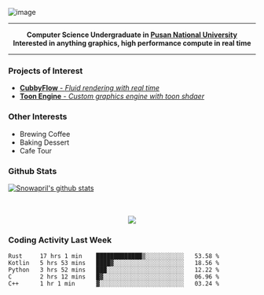 ![image](https://user-images.githubusercontent.com/24654975/122706556-2ce28400-d293-11eb-86ee-22b9ba640f2b.png)


---

<p align="center">
  <strong>
    Computer Science Undergraduate in <a href="https://pusan.ac.kr/">Pusan National University</a>
    <br>
    Interested in anything graphics, high performance compute in real time
  </strong>
</p>

---

### Projects of Interest

* [**CubbyFlow** - *Fluid rendering with real time*](https://github.com/utilforever/CubbyFlow)
* [**Toon Engine** - *Custom graphics engine with toon shdaer*](https://github.com/Snowapril/ToonEngine)

### Other Interests

* Brewing Coffee
* Baking Dessert 
* Cafe Tour

### Github Stats
 
[![Snowapril's github stats](https://github-readme-stats.vercel.app/api?username=Snowapril&hide_title=true&hide_border=true&show_icons=true&include_all_commits=true&count_private=true)](https://github.com/Snowapril)

<p align="center">
    <br><br>
    <a href="https://snowapril.github.io"><img src="https://img.shields.io/badge/website-snowapril.github.io-red?style=for-the-badge"></a>
</p>

### Coding Activity Last Week

<!--START_SECTION:waka-->
```text
Rust     17 hrs 1 min    █████████████▒░░░░░░░░░░░   53.58 % 
Kotlin   5 hrs 53 mins   ████▓░░░░░░░░░░░░░░░░░░░░   18.56 % 
Python   3 hrs 52 mins   ███░░░░░░░░░░░░░░░░░░░░░░   12.22 % 
C        2 hrs 12 mins   █▓░░░░░░░░░░░░░░░░░░░░░░░   06.96 % 
C++      1 hr 1 min      ▓░░░░░░░░░░░░░░░░░░░░░░░░   03.24 % 
```
<!--END_SECTION:waka-->
